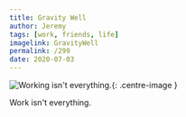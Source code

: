 ```yaml
---
title: Gravity Well
author: Jeremy
tags: [work, friends, life]
imagelink: GravityWell
permalink: /299
date: 2020-07-03
---
```


![Working isn't everything.](https://res.cloudinary.com/dh3hm8pb7/image/upload/c_scale,q_auto:best/v1535842782/Handwaving/Published/GravityWell.png){: .centre-image }

Work isn't everything.
